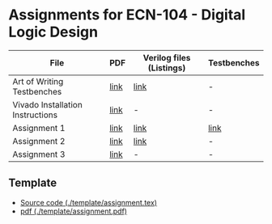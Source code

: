 Assignments for ECN-104 - Digital Logic Design
==============================================
| File                             | PDF                                                                     | Verilog files (Listings)             | Testbenches                         |
|----------------------------------|-------------------------------------------------------------------------|--------------------------------------|-------------------------------------|
| Art of Writing Testbenches       |              [link](./art_of_writing_testbenches/aowt.pdf)              | [link](./assignment_1/verilog_files) |                  -                  |
| Vivado Installation Instructions | [link](./installation_instructions/vivado_installation_instruction.pdf) |                   -                  |                  -                  |
| Assignment 1                     |                  [link](./assignment_1/assignment.pdf)                  | [link](./assignment_1/verilog_files) | [link](./assignment_1/testbenches/) |
| Assignment 2                     |                  [link](./assignment_2/assignment.pdf)                  | [link](./assignment_1/verilog_files) |                  -                  |
| Assignment 3                     |                  [link](./assignment_3/assignment.pdf)                  |                   -                  |                  -                  |

Template
--------
* [Source code (./template/assignment.tex)](./template/assignment.tex)
* [pdf (./template/assignment.pdf)](./template/assignment.pdf)

